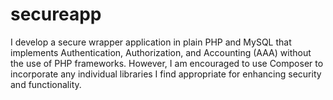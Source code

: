 # secureapp
 I develop a secure wrapper application in plain PHP and MySQL that implements Authentication, Authorization, and Accounting (AAA) without the use of PHP frameworks. However, I am encouraged to use Composer to incorporate any individual libraries I find appropriate for enhancing security and functionality.
